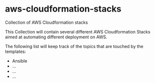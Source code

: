 # aws-cloudformation-stacks
Collection of AWS Cloudformation stacks

This Collection will contain several different AWS Cloudformation Stacks aimed at automating different deployment on AWS.

The following list will keep track of the topics that are touched by the 
templates:

- Ansible
- ...
- ...
- ...
